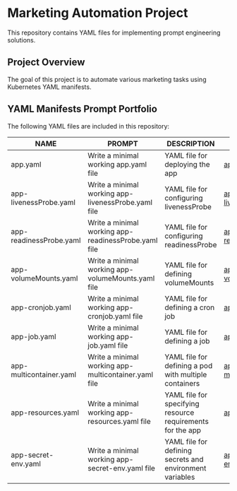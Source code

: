 # Marketing Automation Project
This repository contains YAML files for implementing prompt engineering solutions. 

## Project Overview
The goal of this project is to automate various marketing tasks using Kubernetes YAML manifests.

## YAML Manifests Prompt Portfolio

The following YAML files are included in this repository:

| NAME                     | PROMPT                    | DESCRIPTION                          | EXAMPLE                      |
|--------------------------|---------------------------|--------------------------------------|------------------------------|
| app.yaml                 |  Write a minimal working app.yaml file     | YAML file for deploying the app       | [app.yaml](https://github.com/ng-n/demo-app/blob/main/yaml/app.yaml)          |
| app-livenessProbe.yaml   | Write a minimal working app-livenessProbe.yaml file | YAML file for configuring livenessProbe     | [app-livenessProbe.yaml](https://github.com/ng-n/demo-app/blob/main/yaml/app-livenessProbe.yaml)   |
| app-readinessProbe.yaml  | Write a minimal working app-readinessProbe.yaml file | YAML file for configuring readinessProbe     | [app-readinessProbe.yaml](https://github.com/ng-n/demo-app/blob/main/yaml/app-readinessProbe.yaml)   |
| app-volumeMounts.yaml    | Write a minimal working app-volumeMounts.yaml file | YAML file for defining volumeMounts     | [app-volumeMounts.yaml](https://github.com/ng-n/demo-app/blob/main/yaml/app-volumeMounts.yaml)   |
| app-cronjob.yaml         |  Write a minimal working app-cronjob.yaml file      | YAML file for defining a cron job       | [app-cronjob.yaml](https://github.com/ng-n/demo-app/blob/main/yaml/app-cronjob.yaml)  |
| app-job.yaml             |  Write a minimal working app-job.yaml file          | YAML file for defining a job            | [app-job.yaml](https://github.com/ng-n/demo-app/blob/main/yaml/app-job.yaml)      |
| app-multicontainer.yaml  |  Write a minimal working app-multicontainer.yaml file | YAML file for defining a pod with multiple containers | [app-multicontainer.yaml](https://github.com/ng-n/demo-app/blob/main/yaml/app-multicontainer.yaml)  |
| app-resources.yaml       |  Write a minimal working app-resources.yaml file    | YAML file for specifying resource requirements for the app | [app-resources.yaml](https://github.com/ng-n/demo-app/blob/main/yaml/app-resources.yaml) |
| app-secret-env.yaml      |  Write a minimal working app-secret-env.yaml file  | YAML file for defining secrets and environment variables | [app-secret-env.yaml](https://github.com/ng-n/demo-app/blob/main/yaml/app-secret-env.yaml) |



